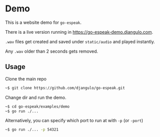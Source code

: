 # Demo

This is a website demo for `go-espeak`.

There is a live version running in <a target="_blank" rel="noopener noreferrer" href="https://go-espeak-demo.djangulo.com">https://go-espeak-demo.djangulo.com</a>.

`.wav` files get created and saved under `static/audio` and played instantly.

Any `.wav` older than 2 seconds gets removed.

## Usage

Clone the main repo

```bash
~$ git clone https://github.com/djangulo/go-espeak.git
```

Change dir and run the demo.

```bash
~$ cd go-espeak/examples/demo
~$ go run ./...
```

Alternatively, you can specify which port to run at with `-p` (or `-port`)

```bash
~$ go run ./... -p 54321
```